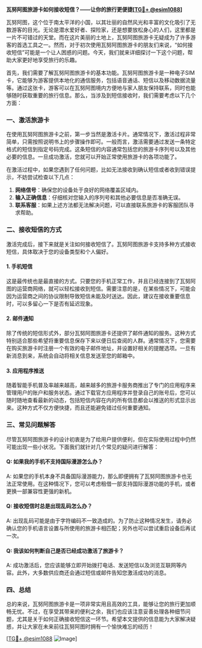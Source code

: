 **瓦努阿图旅游卡如何接收短信？——让你的旅行更便捷[[TG💪+ @esim1088](https://t.me/s/esim1088)]**

瓦努阿图，这个位于南太平洋的小国，以其壮丽的自然风光和丰富的文化吸引了无数游客的目光。无论是潜水爱好者、探险家，还是想要放松身心的人们，这里都是一片不可错过的天堂。而在这片美丽的土地上，瓦努阿图旅游卡无疑成为了许多游客的首选工具之一。然而，对于初次使用瓦努阿图旅游卡的朋友们来说，“如何接收短信”可能是一个让人困惑的问题。今天，我们就来详细探讨一下这个问题，帮助大家更好地享受旅行的乐趣。

首先，我们需要了解瓦努阿图旅游卡的基本功能。瓦努阿图旅游卡是一种电子SIM卡，它能够为游客提供本地化的通信服务，包括语音通话、短信以及移动数据流量等。通过这张卡，游客可以在瓦努阿图境内方便地与家人朋友保持联系，同时也能够随时获取重要的旅行信息。那么，当涉及到短信接收时，我们需要考虑以下几个方面：

### 一、激活旅游卡

在使用瓦努阿图旅游卡之前，第一步当然是激活卡片。通常情况下，激活过程非常简单，只需按照说明书上的步骤操作即可。一般而言，激活需要通过发送一条特定格式的短信到指定号码完成。这条短信的内容通常包括您的旅游卡序列号以及其他必要的信息。一旦成功激活，您就可以开始正常使用旅游卡的各项功能了。

在激活过程中，如果您遇到了任何问题，比如无法接收到确认短信或者收到错误提示，不妨尝试检查以下几点：
1. **网络信号**：确保您的设备处于良好的网络覆盖区域内。
2. **输入正确信息**：仔细核对您输入的序列号和其他必要信息是否准确无误。
3. **联系客服**：如果上述方法都无法解决问题，可以直接联系旅游卡的客服团队寻求帮助。

### 二、接收短信的方式

激活完成后，接下来就是关注如何接收短信了。瓦努阿图旅游卡支持多种方式接收短信，具体取决于您的设备类型和个人偏好。

#### 1. 手机短信
这是最传统也是最直接的方式。只要您的手机正常工作，并且已经连接到了瓦努阿图的运营商网络，就可以轻松接收到短信。需要注意的是，在某些情况下，可能会因为运营商之间的协议限制导致短信未能及时送达。因此，建议在接收重要信息时，可以多留心一下是否有延迟现象。

#### 2. 邮件通知
除了传统的短信形式外，部分瓦努阿图旅游卡还提供了邮件通知的服务。这种方式特别适合那些希望将重要信息保存下来以便日后查阅的人群。通常情况下，您需要在购买旅游卡时注册一个有效的电子邮件地址，并设置好相关的提醒选项。一旦有新消息到来，系统会自动将相关信息发送至您的邮箱中。

#### 3. 应用程序推送
随着智能手机普及率越来越高，越来越多的旅游卡服务商推出了专门的应用程序来管理用户的账户和服务状态。通过下载官方应用程序并登录自己的账号后，您可以随时随地查看最新的动态，包括短信内容在内的所有信息都会以推送的形式显示出来。这种方式不仅方便快捷，而且还能避免错过任何重要通知。

### 三、常见问题解答

尽管瓦努阿图旅游卡的设计初衷是为了给用户提供便利，但在实际使用过程中仍然可能出现一些小状况。下面我们就针对几个常见的疑问进行解答：

#### Q: 如果我的手机不支持国际漫游怎么办？
A: 如果您的手机本身不具备国际漫游能力，那么即便拥有了瓦努阿图旅游卡也无法正常使用。在这种情况下，您可以考虑租借一部支持国际漫游功能的手机，或者更换一部兼容性更强的新机。

#### Q: 接收短信时总是出现乱码怎么办？
A: 出现乱码可能是由于字符编码不一致造成的。为了防止这种情况发生，请务必确认您的手机语言设置与所使用的旅游卡相匹配；另外也可以尝试重启设备后再试一次。

#### Q: 我该如何判断自己是否已经成功激活了旅游卡？
A: 成功激活后，您应该能够立即开始拨打电话、发送短信以及浏览互联网等内容。此外，大多数供应商还会通过短信或邮件告知您激活成功的消息。

### 四、总结

总的来说，瓦努阿图旅游卡是一项非常实用且高效的工具，能够让您的旅行更加顺畅无忧。不过，在享受其带来的便利之余，我们也应该注意妥善处理各种细节问题，尤其是关于如何正确接收短信这一环节。希望本文提供的信息能为大家解决疑惑，并让大家在未来前往瓦努阿图时拥有一个愉快难忘的经历！

[[TG💪+ @esim1088](https://t.me/s/esim1088) ![Image](https://i.postimg.cc/4NQfJmqS/Snipaste-2025-05-13-00-14-12.png)]